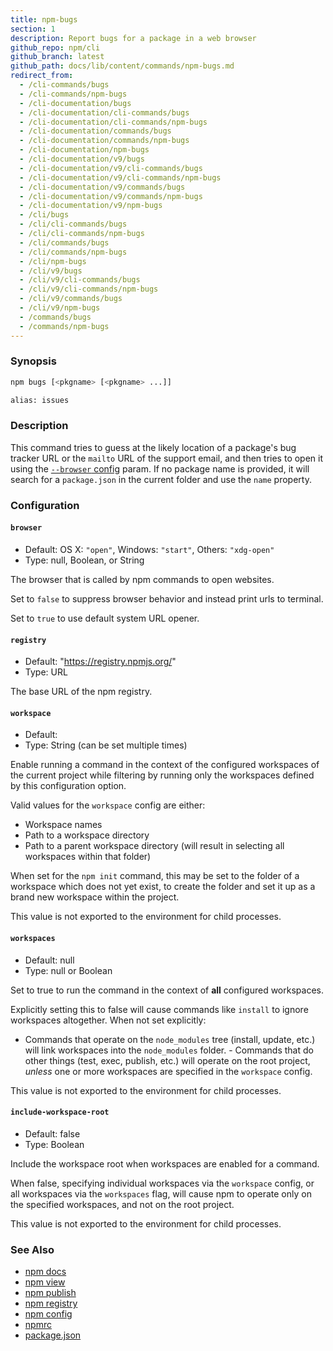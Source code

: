 ```yaml
---
title: npm-bugs
section: 1
description: Report bugs for a package in a web browser
github_repo: npm/cli
github_branch: latest
github_path: docs/lib/content/commands/npm-bugs.md
redirect_from:
  - /cli-commands/bugs
  - /cli-commands/npm-bugs
  - /cli-documentation/bugs
  - /cli-documentation/cli-commands/bugs
  - /cli-documentation/cli-commands/npm-bugs
  - /cli-documentation/commands/bugs
  - /cli-documentation/commands/npm-bugs
  - /cli-documentation/npm-bugs
  - /cli-documentation/v9/bugs
  - /cli-documentation/v9/cli-commands/bugs
  - /cli-documentation/v9/cli-commands/npm-bugs
  - /cli-documentation/v9/commands/bugs
  - /cli-documentation/v9/commands/npm-bugs
  - /cli-documentation/v9/npm-bugs
  - /cli/bugs
  - /cli/cli-commands/bugs
  - /cli/cli-commands/npm-bugs
  - /cli/commands/bugs
  - /cli/commands/npm-bugs
  - /cli/npm-bugs
  - /cli/v9/bugs
  - /cli/v9/cli-commands/bugs
  - /cli/v9/cli-commands/npm-bugs
  - /cli/v9/commands/bugs
  - /cli/v9/npm-bugs
  - /commands/bugs
  - /commands/npm-bugs
---
```


### Synopsis

```bash
npm bugs [<pkgname> [<pkgname> ...]]

alias: issues
```

### Description

This command tries to guess at the likely location of a package's bug
tracker URL or the `mailto` URL of the support email, and then tries to
open it using the [`--browser` config](/cli/v9/using-npm/config#browser) param. If no
package name is provided, it will search for a `package.json` in the current
folder and use the `name` property.

### Configuration

#### `browser`

* Default: OS X: `"open"`, Windows: `"start"`, Others: `"xdg-open"`
* Type: null, Boolean, or String

The browser that is called by npm commands to open websites.

Set to `false` to suppress browser behavior and instead print urls to
terminal.

Set to `true` to use default system URL opener.

#### `registry`

* Default: "https://registry.npmjs.org/"
* Type: URL

The base URL of the npm registry.

#### `workspace`

* Default:
* Type: String (can be set multiple times)

Enable running a command in the context of the configured workspaces of the
current project while filtering by running only the workspaces defined by
this configuration option.

Valid values for the `workspace` config are either:

* Workspace names
* Path to a workspace directory
* Path to a parent workspace directory (will result in selecting all
  workspaces within that folder)

When set for the `npm init` command, this may be set to the folder of a
workspace which does not yet exist, to create the folder and set it up as a
brand new workspace within the project.

This value is not exported to the environment for child processes.

#### `workspaces`

* Default: null
* Type: null or Boolean

Set to true to run the command in the context of **all** configured
workspaces.

Explicitly setting this to false will cause commands like `install` to
ignore workspaces altogether. When not set explicitly:

- Commands that operate on the `node_modules` tree (install, update, etc.)
will link workspaces into the `node_modules` folder. - Commands that do
other things (test, exec, publish, etc.) will operate on the root project,
_unless_ one or more workspaces are specified in the `workspace` config.

This value is not exported to the environment for child processes.

#### `include-workspace-root`

* Default: false
* Type: Boolean

Include the workspace root when workspaces are enabled for a command.

When false, specifying individual workspaces via the `workspace` config, or
all workspaces via the `workspaces` flag, will cause npm to operate only on
the specified workspaces, and not on the root project.

This value is not exported to the environment for child processes.

### See Also

* [npm docs](/cli/v9/commands/npm-docs)
* [npm view](/cli/v9/commands/npm-view)
* [npm publish](/cli/v9/commands/npm-publish)
* [npm registry](/cli/v9/using-npm/registry)
* [npm config](/cli/v9/commands/npm-config)
* [npmrc](/cli/v9/configuring-npm/npmrc)
* [package.json](/cli/v9/configuring-npm/package-json)
